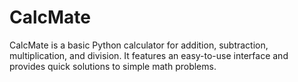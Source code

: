 # CalcMate
CalcMate is a basic Python calculator for addition, subtraction, multiplication, and division. It features an easy-to-use interface and provides quick solutions to simple math problems.
